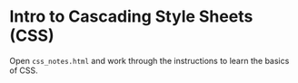 # Intro to Cascading Style Sheets (CSS)

Open `css_notes.html` and work through the instructions to learn the basics of CSS. 
